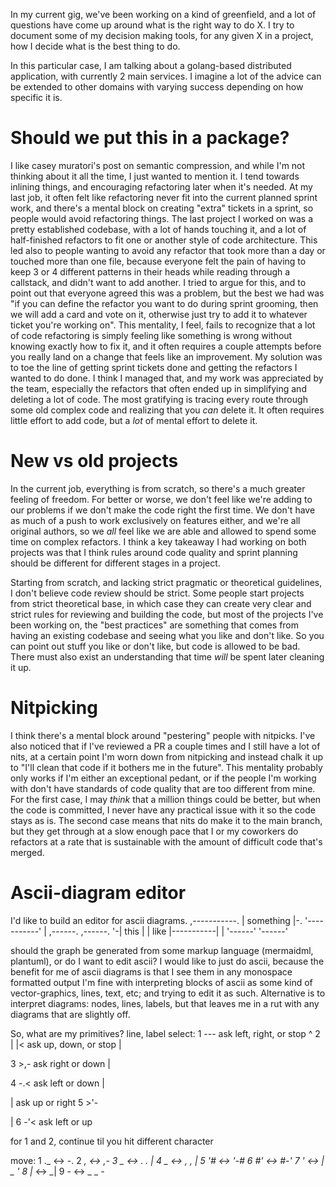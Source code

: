 
In my current gig, we've been working on a kind of greenfield, and a lot of questions have come up around what is the right way to do X.
I try to document some of my decision making tools, for any given X in a project, how I decide what is the best thing to do.

In this particular case, I am talking about a golang-based distributed application, with currently 2 main services.
I imagine a lot of the advice can be extended to other domains with varying success depending on how specific it is.

# Should we put this in a package?

I like casey muratori's post on semantic compression, and while I'm not thinking about it all the time, I just wanted to mention it.
I tend towards inlining things, and encouraging refactoring later when it's needed.
At my last job, it often felt like refactoring never fit into the current planned sprint work, and there's a mental block on creating "extra" tickets in a sprint, so people would avoid refactoring things.
The last project I worked on was a pretty established codebase, with a lot of hands touching it, and a lot of half-finished refactors to fit one or another style of code architecture.
This led also to people wanting to avoid any refactor that took more than a day or touched more than one file, because everyone felt the pain of having to keep 3 or 4 different patterns in their heads while reading through a callstack, and didn't want to add another.
I tried to argue for this, and to point out that everyone agreed this was a problem, but the best we had was "if you can define the refactor you want to do during sprint grooming, then we will add a card and  vote on it, otherwise just try to add it to whatever ticket you're working on".
This mentality, I feel, fails to recognize that a lot of code refactoring is simply feeling like something is wrong without knowing exactly how to fix it, and it often requires a couple attempts before you really land on a change that feels like an improvement.
My solution was to toe the line of getting sprint tickets done and getting the refactors I wanted to do done.
I think I managed that, and my work was appreciated by the team, especially the refactors that often ended up in simplifying and deleting a lot of code.
The most gratifying is tracing every route through some old complex code and realizing that you *can* delete it.
It often requires little effort to add code, but a *lot* of mental effort to delete it.

# New vs old projects

In the current job, everything is from scratch, so there's a much greater feeling of freedom.
For better or worse, we don't feel like we're adding to our problems if we don't make the code right the first time.
We don't have as much of a push to work exclusively on features either, and we're all original authors, so we *all* feel like we are able and allowed to spend some time on complex refactors.
I think a key takeaway I had working on both projects was that I think rules around code quality and sprint planning should be different for different stages in a project.

Starting from scratch, and lacking strict pragmatic or theoretical guidelines, I don't believe code review should be strict.
Some people start projects from strict theoretical base, in which case they can create very clear and strict rules for reviewing and building the code, but most of the projects I've been working on, the "best practices" are something that comes from having an existing codebase and seeing what you like and don't like.
So you can point out stuff you like or don't like, but code is allowed to be bad.
There must also exist an understanding that time *will* be spent later cleaning it up.

# Nitpicking

I think there's a mental block around "pestering" people with nitpicks.
I've also noticed that if I've reviewed a PR a couple times and I still have a lot of nits, at a certain point I'm worn down from nitpicking and instead chalk it up to "I'll clean that code if it bothers me in the future".
This mentality probably only works if I'm either an exceptional pedant, or if the people I'm working with don't have standards of code quality that are too different from mine.
For the first case, I may *think* that a million things could be better, but when the code is committed, I never have any practical issue with it so the code stays as is.
The second case means that nits do make it to the main branch, but they get through at a slow enough pace that I or my coworkers do refactors at a rate that is sustainable with the amount of difficult code that's merged.

# Ascii-diagram editor

I'd like to build an editor for ascii diagrams.
   ,-----------.
   | something |-.
   '-----------' | ,------.
,------.         '-| this |
| like |-----------|      |
'------'           '------'

should the graph be generated from some markup language (mermaidml, plantuml), or do I want to edit ascii?
I would like to just do ascii, because the benefit for me of ascii diagrams is that I see them in any monospace formatted output
I'm fine with interpreting blocks of ascii as some kind of vector-graphics, lines, text, etc; and trying to edit it as such.
Alternative is to interpret diagrams: nodes, lines, labels, but that leaves me in a rut with any diagrams that are slightly off.

So, what are my primitives? line, label
select:
1 --- ask left, right, or stop
   ^
2 |
  |< ask up, down, or stop
  |

3 >,- ask right or down
   |

4 -.< ask left or down
   |

   |  ask up or right
5 >'-

   |
6 -'< ask left or up

for 1 and 2, continue til you hit different character

move:
1 ._ <-> -.
2 _, <-> ,-
3 _ <-> .
  .     |
4 _ <-> ,
  ,     |
5 _'# <-> '-#
6 #'_ <-> #-'
7 ' <-> |
  _     '
8 |_ <-> _|
9 - <-> _
  _     -
